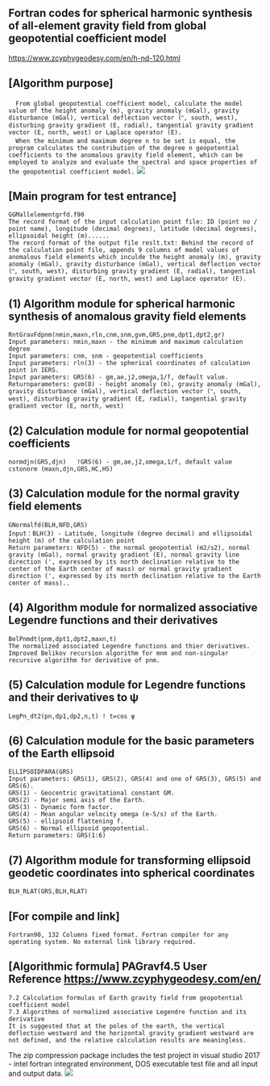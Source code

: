 ## Fortran codes for spherical harmonic synthesis of all-element gravity field from global geopotential coefficient model
https://www.zcyphygeodesy.com/en/h-nd-120.html
## [Algorithm purpose]
&emsp;```From global geopotential coefficient model, calculate the model value of the height anomaly (m), gravity anomaly (mGal), gravity disturbance (mGal), vertical deflection vector (ʺ, south, west), disturbing gravity gradient (E, radial), tangential gravity gradient vector (E, north, west) or Laplace operator (E).```  
&emsp;```When the minimum and maximum degree n to be set is equal, the program calculates the contribution of the degree n geopotential coefficients to the anomalous gravity field element, which can be employed to analyze and evaluate the spectral and space properties of the geopotential coefficient model.```
![](https://24192633.s21i.faiusr.com/2/ABUIABACGAAg6_zltwYo6N-j7QUwpQ047gg.jpg)
## [Main program for test entrance]
    GGMallelementgrfd.f90
    The record format of the input calculation point file: ID (point no / point name), longitude (decimal degrees), latitude (decimal degrees), ellipsoidal height (m)......
    The record format of the output file reslt.txt: Behind the record of the calculation point file, appends 9 columns of model values of anomalous field elements which inculde the height anomaly (m), gravity anomaly (mGal), gravity disturbance (mGal), vertical deflection vector (ʺ, south, west), disturbing gravity gradient (E, radial), tangential gravity gradient vector (E, north, west) and Laplace operator (E).
## (1) Algorithm module for spherical harmonic synthesis of anomalous gravity field elements
    RntGravFdpnm(nmin,maxn,rln,cnm,snm,gvm,GRS,pnm,dpt1,dpt2,gr)
    Input parameters: nmin,maxn - the minimum and maximum calculation degree
    Input parameters: cnm, snm - geopotential coefficients
    Input parameters: rln(3) - the spherical coordinates of calculation point in IERS.
    Input parameters: GRS(6) - gm,ae,j2,omega,1/f, default value.
    Returnparameters: gvm(8) - height anomaly (m), gravity anomaly (mGal), gravity disturbance (mGal), vertical deflection vector (ʺ, south, west), disturbing gravity gradient (E, radial), tangential gravity gradient vector (E, north, west) 
## (2) Calculation module for normal geopotential coefficients
    normdjn(GRS,djn)   !GRS(6) - gm,ae,j2,omega,1/f, default value
    cstonorm (maxn,djn,GRS,HC,HS)
## (3) Calculation module for the normal gravity field elements
    GNormalfd(BLH,NFD,GRS)
    Input：BLH(3) - Latitude, longitude (degree decimal) and ellipsoidal height (m) of the calculation point
    Return parameters: NFD(5) - the normal geopotential (m2/s2), normal gravity (mGal), normal gravity gradient (E), normal gravity line direction (', expressed by its north declination relative to the center of the Earth center of mass) or normal gravity gradient direction (', expressed by its north declination relative to the Earth center of mass)..
## (4) Algorithm module for normalized associative Legendre functions and their derivatives
    BelPnmdt(pnm,dpt1,dpt2,maxn,t)
    The normalized associated Legendre functions and thier derivatives. Improved Belikov recursion algorithm for mnm and non-singular recursive algorithm for derivative of pnm.
## (5) Calculation module for Legendre functions and their derivatives to ψ
    LegPn_dt2(pn,dp1,dp2,n,t) ! t=cos ψ
## (6) Calculation module for the basic parameters of the Earth ellipsoid
    ELLIPSOIDPARA(GRS)
    Input parameters: GRS(1), GRS(2), GRS(4) and one of GRS(3), GRS(5) and GRS(6).
    GRS(1) - Geocentric gravitational constant GM. 
    GRS(2) - Major semi axis of the Earth. 
    GRS(3) - Dynamic form factor.
    GRS(4) - Mean angular velocity omega (e-5/s) of the Earth.
    GRS(5) - ellipsoid flattening f.
    GRS(6) - Normal ellipsoid geopotential.
    Return parameters: GRS(1:6)
## (7) Algorithm module for transforming ellipsoid geodetic coordinates into spherical coordinates
    BLH_RLAT(GRS,BLH,RLAT)
## [For compile and link]
    Fortran90, 132 Columns fixed format. Fortran compiler for any operating system. No external link library required.
## [Algorithmic formula] PAGravf4.5 User Reference https://www.zcyphygeodesy.com/en/
    7.2 Calculation formulas of Earth gravity field from geopotential coefficient model
    7.3 Algorithms of normalized associative Legendre function and its derivative
    It is suggested that at the poles of the earth, the vertical deflection westward and the horizontal gravity gradient westward are not defined, and the relative calculation results are meaningless.
The zip compression package includes the test project in visual studio 2017 - intel fortran integrated environment, DOS executable test file and all input and output data.
![](https://24192633.s21i.faiusr.com/2/ABUIABACGAAg6_zltwYo0s2wtAcwpQ047gg.jpg)
